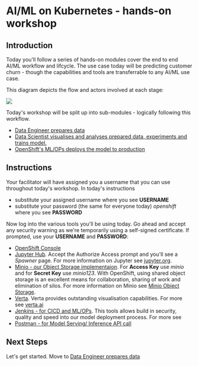 # AI/ML on Kubernetes - hands-on workshop

## Introduction
Today you'll follow a series of hands-on modules cover the end to end AI/ML workflow and lifcycle. The use case today will be predicting customer churn - though the capabilities and tools are transferrable to any AI/ML use case.

This diagram depicts the flow and actors involved at each stage:

![](https://github.com/masoodfaisal/ml-workshop/blob/main/docs/images/1-FM-ML-Workshop.png)

Today's workshop will be split up into sub-modules - logically following this workflow. 
- [Data Engineer prepares data](https://github.com/masoodfaisal/ml-workshop/blob/main/docs/workshop-1-data-engineer.md)
- [Data Scientist visualises and analyses prepared data, experiments and trains model.](https://github.com/masoodfaisal/ml-workshop/blob/main/docs/workshop-2-3-4-data-science.md)
- [OpenShift's ML/OPs deploys the model to production](https://github.com/masoodfaisal/ml-workshop/blob/main/docs/workshop-5-deployment.md)


## Instructions
Your facilitator will have assigned you a username that you can use throughout today's workshop. In today's instructions 
- substitute your assigned username where you see **USERNAME**
- substitute your password (the same for everyone today) _openshift_ where you see **PASSWORD**

Now log into the various tools you'll be using today. Go ahead and accept any security warning as we're temporarily using a self-signed certificate. If prompted, use your **USERNAME** and **PASSWORD**:
- [OpenShift Console](https://console-openshift-console.apps.cluster-anz-ai-ml.rhtlabs.com)
- [Jupyter Hub](https://jupyterhub-ml-workshop.apps.cluster-anz-ai-ml.rhtlabs.com/). Accept the Authorize Access prompt and you'll see a _Spawner_ page. For more information on Jupyter see [jupyter.org](https://jupyter.org/).
- [Minio - our Object Storage implementaion](https://minio-ml-workshop-ml-workshop.apps.cluster-anz-ai-ml.rhtlabs.com). For **Access Key** use _minio_ and for **Secret Key** use _minio123_. With OpenShift, using shared object storage is an excellent means for collaboration, sharing of work and elimination of silos. For more information on Minio see [Minio Object Storage](https://min.io/).
- [Verta](https://verta-ml-workshop.apps.cluster-anz-ai-ml.rhtlabs.com/). Verta provides outstanding visualisation capabilities. For more see [verta.ai](https://www.verta.ai/)
- [Jenkins - for CICD and ML/OPs](https://jenkins-ml-jenkins-ml-workshop.apps.cluster-anz-ai-ml.rhtlabs.com/). This tools allows build in security, quality and speed into our model deployment process. For more see []()
- [Postman - for Model Serving/ Inference API call](https://www.postman.com/downloads)

## Next Steps

Let's get started. Move to [Data Engineer prepares data](https://github.com/masoodfaisal/ml-workshop/blob/main/docs/workshop-1-data-engineer.md)

